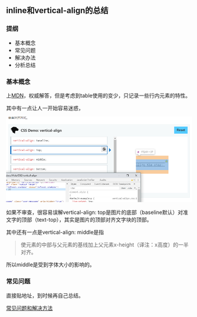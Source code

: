 ## inline和vertical-align的总结

### 提纲

- 基本概念
- 常见问题
- 解决办法
- 分析总结

### 基本概念

上[MDN](https://developer.mozilla.org/zh-CN/docs/Web/CSS/vertical-align)，权威解答，但是考虑到table使用的变少，只记录一些行内元素的特性。

其中有一点让人一开始容易迷惑，

![pic1](./pics/pic1.png)

如果不审查，很容易误解vertical-align: top是图片的底部（baseline默认）对准文字的顶部（text-top），其实是图片的顶部对齐文字块的顶部。

其中还有一点是vertical-align: middle是指

> 使元素的中部与父元素的基线加上父元素x-height（译注：x高度）的一半对齐。

所以middle是受到字体大小的影响的。

### 常见问题

直接贴地址，到时候再自己总结。

[常见问题和解决方法](https://zhuanlan.zhihu.com/p/52441893)
